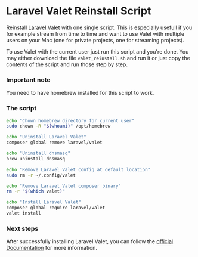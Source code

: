 # Laravel Valet Reinstall Script

Reinstall [Laravel Valet](https://laravel.com/docs/9.x/valet) with one single script. This is especially usefull if you for example stream from time to time and want to use Valet with multiple users on your Mac (one for private projects, one for streaming projects).

To use Valet with the current user just run this script and you're done. You may either download the file `valet_reinstall.sh` and run it or just copy the contents of the script and run those step by step.

### Important note

You need to have homebrew installed for this script to work.

### The script

```bash
echo "Chown homebrew directory for current user"
sudo chown -R "$(whoami)" /opt/homebrew

echo "Uninstall Laravel Valet"
composer global remove laravel/valet

echo "Uninstall dnsmasq"
brew uninstall dnsmasq

echo "Remove Laravel Valet config at default location"
sudo rm -r ~/.config/valet

echo "Remove Laravel Valet composer binary"
rm -r "$(which valet)"

echo "Install Laravel Valet"
composer global require laravel/valet
valet install
```

### Next steps

After successfully installing Laravel Valet, you can follow the [official Documentation](https://laravel.com/docs/9.x/valet) for more information.
